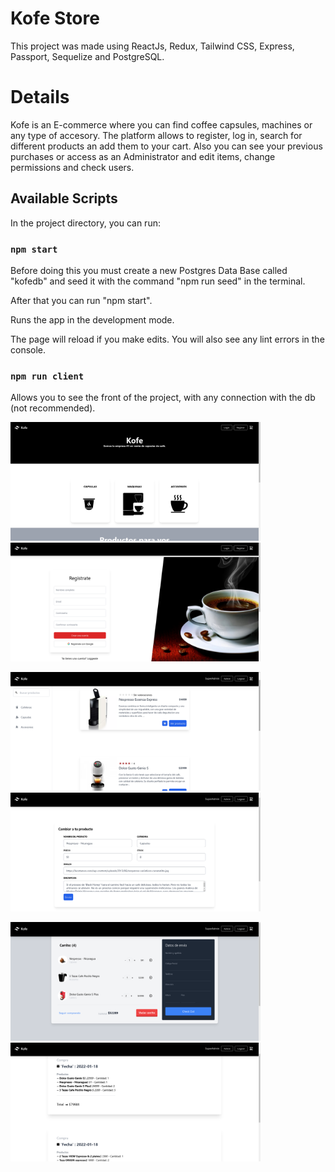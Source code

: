 # Kofe Store

This project was made using ReactJs, Redux, Tailwind CSS, Express, Passport, Sequelize and PostgreSQL.

# Details

Kofe is an E-commerce where you can find coffee capsules, machines or any type of accesory. The platform allows to register, log in, search for different products an add them to your cart. Also you can see your previous purchases or access as an Administrator and edit items, change permissions and check users.


## Available Scripts

In the project directory, you can run:

### `npm start`

Before doing this you must create a new Postgres Data Base called "kofedb" and seed it with the command "npm run seed" in the terminal.

After that you can run "npm start".

Runs the app in the development mode.

The page will reload if you make edits.
You will also see any lint errors in the console.

### `npm run client`

Allows you to see the front of the project, with any connection with the db (not recommended).

<p float="left">
<img src="public/preVisual/Captura%20de%20pantalla_2022-01-18_15-23-17.png" width ="400" height = "190" >
<img src="public/preVisual/Captura%20de%20pantalla_2022-01-18_15-24-27.png" width ="400" height = "190" >
</p>

<p float="left">
<img src="public/preVisual/Captura%20de%20pantalla_2022-01-18_15-26-28.png" width ="400" height = "190" >
<img src="public/preVisual/Captura%20de%20pantalla_2022-01-18_15-28-41.png" width ="400" height = "190" >
</p>

<p float="left">
<img src="public/preVisual/Captura%20de%20pantalla_2022-01-18_15-29-21.png" width ="400" height = "190" >
<img src="public/preVisual/Captura%20de%20pantalla_2022-01-18_15-34-17.png" width ="400" height = "190" >
</p>

